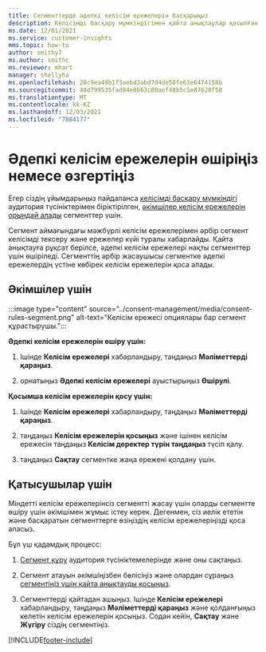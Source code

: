 ```yaml
---
title: Сегменттерде әдепкі келісім ережелерін басқарыңыз
description: Келісімді басқару мүмкіндігімен қайта анықтаулар қосылған болса, әдепкі келісім ережелерін өшіруге немесе өзгертуге болады.
ms.date: 12/01/2021
ms.service: customer-insights
mms.topic: how-to
author: smithy7
ms.author: smithc
ms.reviewer: mhart
manager: shellyha
ms.openlocfilehash: 28c9ea49b1f3aebd3abd7d4de58fe61e6474158b
ms.sourcegitcommit: 48d799535fad84e8b63c80aef48b5c5e87628f58
ms.translationtype: MT
ms.contentlocale: kk-KZ
ms.lasthandoff: 12/03/2021
ms.locfileid: "7884177"
---
```

# <a name="disable-or-change-default-consent-rules"></a>Әдепкі келісім ережелерін өшіріңіз немесе өзгертіңіз

Егер сіздің ұйымдарыңыз пайдаланса [келісімді басқару мүмкіндігі](../consent-management/overview.md) аудитория түсініктерімен біріктірілген, [әкімшілер келісім ережелерін орындай алады](activate-consent.md) сегменттер үшін. 

Сегмент аймағындағы мәжбүрлі келісім ережелерімен әрбір сегмент келісімді тексеру және ережелер күйі туралы хабарлайды. Қайта анықтауға рұқсат берілсе, әдепкі келісім ережелері нақты сегменттер үшін өшіріледі. Сегменттің әрбір жасаушысы сегментке әдепкі ережелердің үстіне көбірек келісім ережелерін қоса алады. 

## <a name="for-administrators"></a>Әкімшілер үшін

:::image type="content" source="../consent-management/media/consent-rules-segment.png" alt-text="Келісім ережесі опциялары бар сегмент құрастырушы.":::

**Әдепкі келісім ережелерін өшіру үшін:**

1. Ішінде **Келісім ережелері** хабарландыру, таңдаңыз **Мәліметтерді қараңыз**. 

1. орнатыңыз **Әдепкі келісім ережелері** ауыстырыңыз **Өшірулі**.

**Қосымша келісім ережелерін қосу үшін:**

1. Ішінде **Келісім ережелері** хабарландыру, таңдаңыз **Мәліметтерді қараңыз**. 

1. таңдаңыз **Келісім ережелерін қосыңыз** және ішінен келісім ережесін таңдаңыз **Келісім деректер түрін таңдаңыз** түсіп қалу.

1. таңдаңыз **Сақтау** сегментке жаңа ережені қолдану үшін.

## <a name="for-contributors"></a>Қатысушылар үшін

Міндетті келісім ережелерінсіз сегментті жасау үшін оларды сегментте өшіру үшін әкімшімен жұмыс істеу керек. Дегенмен, сіз иелік ететін және басқаратын сегменттерге өзіңіздің келісім ережелеріңізді қоса аласыз.

Бұл үш қадамдық процесс: 
1. [Сегмент құру](segments.md) аудитория түсініктемелерінде және оны сақтаңыз. 

1. Сегмент атауын әкімшіңізбен бөлісіңіз және олардан сұраңыз [сегментіңіз үшін қайта анықтауды қосыңыз](activate-consent.md). 

1. Сегменттерді қайтадан ашыңыз. Ішінде **Келісім ережелері** хабарландыру, таңдаңыз **Мәліметтерді қараңыз** және қолданғыңыз келетін келісім ережелерін қосыңыз. Содан кейін, **Сақтау** және **Жүгіру** сіздің сегментіңіз.



[!INCLUDE[footer-include](../includes/footer-banner.md)] 
